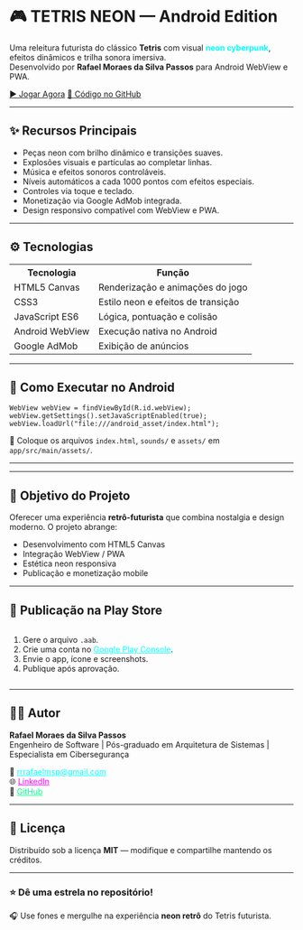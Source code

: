 <!DOCTYPE html>
<html lang="pt-BR">
<head>
<meta charset="UTF-8">
<meta name="viewport" content="width=device-width, initial-scale=1.0">

</head>

<body>
  <center></center><h1>🎮 TETRIS NEON — Android Edition</h1></center></body>
  <p>
    Uma releitura futurista do clássico <b>Tetris</b> com visual <b style="color:#00ffff;">neon cyberpunk</b>, efeitos dinâmicos e trilha sonora imersiva.<br>
    Desenvolvido por <b>Rafael Moraes da Silva Passos</b> para Android WebView e PWA.
  </p>

  <a href="https://rafaelmsp.github.io/tetrisNeon" class="button btn-play" target="_blank">▶️ Jogar Agora</a>
  <a href="https://github.com/rafaelmsp/tetrisNeon" class="button btn-code" target="_blank">💾 Código no GitHub</a>

  <hr>

  <h2>✨ Recursos Principais</h2>
  <ul>
    <li>Peças neon com brilho dinâmico e transições suaves.</li>
    <li>Explosões visuais e partículas ao completar linhas.</li>
    <li>Música e efeitos sonoros controláveis.</li>
    <li>Níveis automáticos a cada 1000 pontos com efeitos especiais.</li>
    <li>Controles via toque e teclado.</li>
    <li>Monetização via Google AdMob integrada.</li>
    <li>Design responsivo compatível com WebView e PWA.</li>
  </ul>

  <hr>

  <h2>⚙️ Tecnologias</h2>
  <table>
    <tr><th>Tecnologia</th><th>Função</th></tr>
    <tr><td>HTML5 Canvas</td><td>Renderização e animações do jogo</td></tr>
    <tr><td>CSS3</td><td>Estilo neon e efeitos de transição</td></tr>
    <tr><td>JavaScript ES6</td><td>Lógica, pontuação e colisão</td></tr>
    <tr><td>Android WebView</td><td>Execução nativa no Android</td></tr>
    <tr><td>Google AdMob</td><td>Exibição de anúncios</td></tr>
  </table>

  <hr>

  <h2>🚀 Como Executar no Android</h2>
  <pre><code>WebView webView = findViewById(R.id.webView);
webView.getSettings().setJavaScriptEnabled(true);
webView.loadUrl("file:///android_asset/index.html");</code></pre>
  <p>📂 Coloque os arquivos <code>index.html</code>, <code>sounds/</code> e <code>assets/</code> em <code>app/src/main/assets/</code>.</p>

  <hr>

  

  <hr>

  <h2>🧠 Objetivo do Projeto</h2>
  <p>Oferecer uma experiência <b>retrô-futurista</b> que combina nostalgia e design moderno.  
  O projeto abrange:</p>
  <ul>
    <li>Desenvolvimento com HTML5 Canvas</li>
    <li>Integração WebView / PWA</li>
    <li>Estética neon responsiva</li>
    <li>Publicação e monetização mobile</li>
  </ul>

  <hr>

  <h2>📱 Publicação na Play Store</h2>
  <ol style="text-align:left;display:inline-block;">
    <li>Gere o arquivo <code>.aab</code>.</li>
    <li>Crie uma conta no <a href="https://play.google.com/console" style="color:#00ffff;">Google Play Console</a>.</li>
    <li>Envie o app, ícone e screenshots.</li>
    <li>Publique após aprovação.</li>
  </ol>

  <hr>

  <h2>👨‍💻 Autor</h2>
  <p><b>Rafael Moraes da Silva Passos</b><br>
  Engenheiro de Software | Pós-graduado em Arquitetura de Sistemas | Especialista em Cibersegurança</p>
  <p>
  📧 <a href="mailto:rrrafaelmsp@gmail.com" style="color:#00ffff;">rrrafaelmsp@gmail.com</a><br>
  🌐 <a href="https://linkedin.com/in/rafael-passos-023648144" style="color:#ff00ff;">LinkedIn</a><br>
  💾 <a href="https://github.com/rafaelmsp" style="color:#00ff88;">GitHub</a>
  </p>

  <hr>

  <h2>🧨 Licença</h2>
  <p>Distribuído sob a licença <b>MIT</b> — modifique e compartilhe mantendo os créditos.</p>

  <hr>

  <h3>⭐ Dê uma estrela no repositório!</h3>
  <p>🎧 Use fones e mergulhe na experiência <b>neon retrô</b> do Tetris futurista.</p>

</body>
</html>
